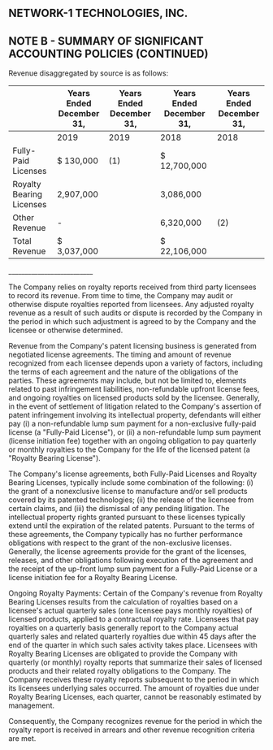## NETWORK-1 TECHNOLOGIES, INC.

## NOTE B - SUMMARY OF SIGNIFICANT ACCOUNTING POLICIES (CONTINUED)

Revenue disaggregated by source is as follows:

|                          | Years Ended December 31,   | Years Ended December 31,   | Years Ended December 31,   | Years Ended December 31,   |
|--------------------------|----------------------------|----------------------------|----------------------------|----------------------------|
|                          | 2019                       | 2019                       | 2018                       | 2018                       |
| Fully-Paid Licenses      | $ 130,000                  | (1)                        | $ 12,700,000               |                            |
| Royalty Bearing Licenses | 2,907,000                  |                            | 3,086,000                  |                            |
| Other Revenue            | -                          |                            | 6,320,000                  | (2)                        |
| Total Revenue            | $ 3,037,000                |                            | $ 22,106,000               |                            |

\_\_\_\_\_\_\_\_\_\_\_\_\_\_\_\_\_\_\_\_\_\_\_\_\_\_

The Company relies on royalty reports received from third party licensees to record its revenue. From time to time, the Company may audit or otherwise dispute royalties reported from licensees. Any adjusted royalty revenue as a result of such audits or dispute is recorded by the Company in the period in which such adjustment is agreed to by the Company and the licensee or otherwise determined.

Revenue from the Company's patent licensing business is generated from negotiated license agreements. The timing and amount of revenue recognized from each licensee depends upon a variety of factors, including the terms of each agreement and the nature of the obligations of the parties. These agreements may include, but not be limited to, elements related to past infringement liabilities, non-refundable upfront license fees, and ongoing royalties on licensed products sold by the licensee. Generally, in the event of settlement of litigation related to the Company's assertion of patent infringement involving its intellectual property, defendants will either pay (i) a non-refundable lump sum payment for a non-exclusive fully-paid license (a "Fully-Paid License"), or (ii) a non-refundable lump sum payment (license initiation fee) together with an ongoing obligation to pay quarterly or monthly royalties to the Company for the life of the licensed patent (a "Royalty Bearing License").

The Company's license agreements, both Fully-Paid Licenses and Royalty Bearing Licenses, typically include some combination of the following: (i) the grant of a nonexclusive license to manufacture and/or sell products covered by its patented technologies; (ii) the release of the licensee from certain claims, and (iii) the dismissal of any pending litigation. The intellectual property rights granted pursuant to these licenses typically extend until the expiration of the related patents. Pursuant to the terms of these agreements, the Company typically has no further performance obligations with respect to the grant of the non-exclusive licenses. Generally, the license agreements provide for the grant of the licenses, releases, and other obligations following execution of the agreement and the receipt of the up-front lump sum payment for a Fully-Paid License or a license initiation fee for a Royalty Bearing License.

Ongoing Royalty Payments: Certain of the Company's revenue from Royalty Bearing Licenses results from the calculation of royalties based on a licensee's actual quarterly sales (one licensee pays monthly royalties) of licensed products, applied to a contractual royalty rate. Licensees that pay royalties on a quarterly basis generally report to the Company actual quarterly sales and related quarterly royalties due within 45 days after the end of the quarter in which such sales activity takes place. Licensees with Royalty Bearing Licenses are obligated to provide the Company with quarterly (or monthly) royalty reports that summarize their sales of licensed products and their related royalty obligations to the Company. The Company receives these royalty reports subsequent to the period in which its licensees underlying sales occurred. The amount of royalties due under Royalty Bearing Licenses, each quarter, cannot be reasonably estimated by management.

Consequently, the Company recognizes revenue for the period in which the royalty report is received in arrears and other revenue recognition criteria are met.